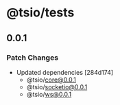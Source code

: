 # @tsio/tests

## 0.0.1

### Patch Changes

- Updated dependencies [284d174]
  - @tsio/core@0.0.1
  - @tsio/socketio@0.0.1
  - @tsio/ws@0.0.1

